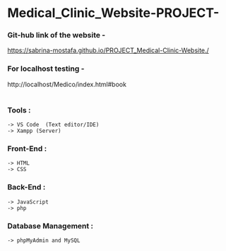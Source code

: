 # Medical_Clinic_Website-PROJECT-

### Git-hub link of the website -
https://sabrina-mostafa.github.io/PROJECT_Medical-Clinic-Website./


### For localhost testing -
http://localhost/Medico/index.html#book
<br/><br/>


### Tools :

    -> VS Code  (Text editor/IDE) 
    -> Xampp (Server)
        
### Front-End :

    -> HTML
    -> CSS
    
### Back-End :

    -> JavaScript
    -> php
    
### Database Management :

    -> phpMyAdmin and MySQL

